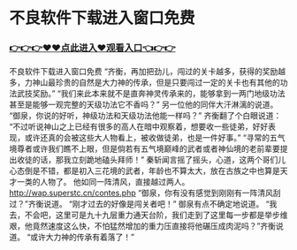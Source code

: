 # 不良软件下载进入窗口免费

### <a href="https://https://github.com/lourv/hair/issues/1">👉👉👉♥♥点此进入♥观看入口👈👉👉</a>

不良软件下载进入窗口免费
 “齐衡，再加把劲儿，闯过的关卡越多，获得的奖励越多，力神山最珍贵的自然是大力神的传承，但是只要闯过一定的关卡也有其他的功法武技奖励。”
    “我们来此本来就不是直奔神灵传承来的，能够拿到一两门地级功法甚至是能够一观完整的天级功法它不香吗？”
    另一位他的同伴大汗淋漓的说道。
    “御泉，你说的好听，神级功法和天级功法他能一样吗？”
    齐衡翻了个白眼说道：
    “不过听说神山之上已经有很多的高人在暗中观察着，想要收一些徒弟，好好表现，或许还真的会被这些大人物看上，被收做徒弟，也是一件好事。”
    “寻常的五气境尊者或许我们瞧不上眼，但是倘若有五气境巅峰的武者或者神仙境的老前辈要提出收徒的话，那我立刻跪地磕头拜师！”
    秦斩闻言摇了摇头，心道，这两个哥们儿心态倒是不错，都是初入三花境的武者，年龄也不算太大，放在古族之中也算是天才一类的人物了。
    他如同一阵清风，直接越过两人。
    http://wap.superstc.cn/contes.php
    “御泉，你有没有感觉到刚刚有一阵清风刮过？”齐衡说道。
    “刚才过去的好像是闯关者吧！”
    御泉有点不确定地说道。
    “我去，不会吧，这里可是九十九层重力通天台阶，我们走到了这里每一步都是举步维艰，他竟然速度这么快，不怕猛然增加的重力压直接将他碾压成肉泥吗？”齐衡说道。
    “或许大力神的传承有着落了！”
